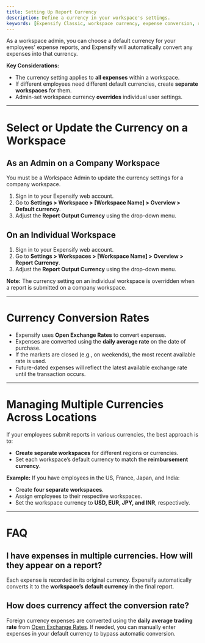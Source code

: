 ```yaml
---
title: Setting Up Report Currency
description: Define a currency in your workspace's settings.
keywords: [Expensify Classic, workspace currency, expense conversion, report output currency]
---
```

<div id="expensify-classic" markdown="1">
  
As a workspace admin, you can choose a default currency for your employees' expense reports, and Expensify will automatically convert any expenses into that currency.  

**Key Considerations:**
- The currency setting applies to **all expenses** within a workspace.
- If different employees need different default currencies, create **separate workspaces** for them.
- Admin-set workspace currency **overrides** individual user settings.

---

# Select or Update the Currency on a Workspace

## As an Admin on a Company Workspace

You must be a Workspace Admin to update the currency settings for a company workspace. 

1. Sign in to your Expensify web account.
2. Go to **Settings > Workspace > [Workspace Name] > Overview > Default currency**.
3. Adjust the **Report Output Currency** using the drop-down menu.

## On an Individual Workspace

1. Sign in to your Expensify web account.
2. Go to **Settings > Workspaces > [Workspace Name] > Overview > Report Currency**.
3. Adjust the **Report Output Currency** using the drop-down menu.

**Note:** The currency setting on an individual workspace is overridden when a report is submitted on a company workspace.

---

# Currency Conversion Rates

- Expensify uses **Open Exchange Rates** to convert expenses.
- Expenses are converted using the **daily average rate** on the date of purchase.
- If the markets are closed (e.g., on weekends), the most recent available rate is used.
- Future-dated expenses will reflect the latest available exchange rate until the transaction occurs.

---

# Managing Multiple Currencies Across Locations

If your employees submit reports in various currencies, the best approach is to:

- **Create separate workspaces** for different regions or currencies.
- Set each workspace’s default currency to match the **reimbursement currency**.

**Example:** If you have employees in the US, France, Japan, and India:
- Create **four separate workspaces**.
- Assign employees to their respective workspaces.
- Set the workspace currency to **USD, EUR, JPY, and INR**, respectively.

---

# FAQ

## I have expenses in multiple currencies. How will they appear on a report?
Each expense is recorded in its original currency. Expensify automatically converts it to the **workspace’s default currency** in the final report.

## How does currency affect the conversion rate?
Foreign currency expenses are converted using the **daily average trading rate** from [Open Exchange Rates](https://openexchangerates.org/). If needed, you can manually enter expenses in your default currency to bypass automatic conversion.

</div>
